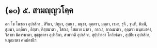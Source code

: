 <h1>(๑๐) ๕. สามญฺญวโคฺค</h1>
<p> อถ  โข  โพชฺฌา  อุปาสิกา , สิรีมา, ปทุมา, สุตนา , มนุชา, อุตฺตรา, มุตฺตา, เขมา, รุจี , จุนฺที, พิมฺพี, สุมนา, มลฺลิกา , ติสฺสา, ติสฺสมาตา , โสณา, โสณาย มาตา , กาณา, กาณมาตา , อุตฺตรา นนฺทมาตา, วิสาขา มิคารมาตา, ขุชฺชุตฺตรา อุปาสิกา, สามาวตี อุปาสิกา, สุปฺปวาสา โกลิยธีตา , สุปฺปิยา อุปาสิกา, นกุลมาตา คหปตานีฯ</p>

</p>

</p>





